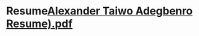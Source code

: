 # Resume[Alexander Taiwo Adegbenro Resume).pdf](https://github.com/AlexanderAdegbenro/Resume/files/15277683/Alexander.Taiwo.Adegbenro.Resume.pdf)
